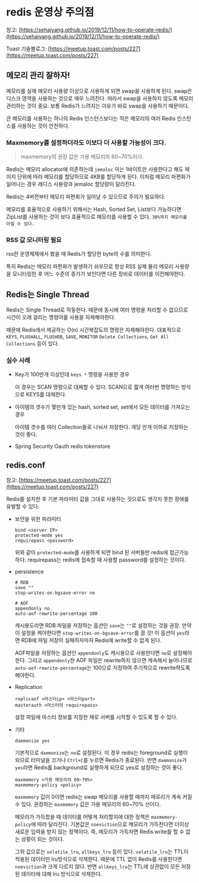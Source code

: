 # redis 운영상 주의점

참고: [https://sehajyang.github.io/2019/12/11/how-to-operate-redis/](https://sehajyang.github.io/2019/12/11/how-to-operate-redis/)

Toast 기술블로그: [https://meetup.toast.com/posts/227](https://meetup.toast.com/posts/227)

## 메모리 관리 잘하자!

메모리를 실제 메모리 사용량 이상으로 사용하게 되면 swap을 사용하게 된다. swap은 디스크 영역을 사용하는 것으로 매우 느려진다. 따라서 swap을 사용하지 않도록 메모리 관리하는 것이 중요. 보통 Redis가 느려지는 이유가 바로 swap을 사용하기 때문이다.

큰 메모리를 사용하는 하나의 Redis 인스턴스보다는 적은 메모리의 여러 Redis 인스턴스를 사용하는 것이 안전하다.

### Maxmemory를 설정하더라도 이보다 더 사용할 가능성이 크다.

> maxmemory의 권장 값은 가용 메모리의 60~70%이다.

Redis는 메모리 allocator에 의존하는데 `jemaloc` 이는 1바이트만 사용한다고 해도 페이지 단위에 따라 메모리를 할당하므로 4KB를 할당하게 된다. 이처럼 메모리 파편화가 일어나는 경우 레디스 사용량과 jemaloc 할당량이 달라진다.

Redis는 4버전부터 메모리 파편화가 일어날 수 있으므로 주의가 필요하다.

메모리를 효율적으로 사용하기 위해서는 Hash, Sorted Set, List보다 가능하다면 ZipList를 사용하는 것이 보다 효율적으로 메모리를 사용할 수 있다. `30%까지 메모리를 아낄 수 있다.`

### RSS 값 모니터링 필요

rss란 운영체제에서 봤을 때 Redis가 할당한 byte의 수를 의미한다.

특히 Redis는 메모리 파편화가 발생하기 쉬우므로 항상 RSS 실제 물리 메모리 사용량을 모니터링한 후 어느 수준의 증가가 보인다면 다른 장비로 데이터를 이전해야한다.

## Redis는 Single Thread

Redis는 Single Thread로 작동한다. 때문에 동시에 여러 명령을 처리할 수 없으므로 시간이 오래 걸리는 명령어를 사용을 자제해야한다.

때문에 Redis에서 제공하는 O(n) 시간복잡도의 명령은 자제해야한다. 대표적으로 `KEYS`, `FLUSHALL`, `FLUSHDB`, `SAVE`, `MONITOR` `Delete Collections`, `Get All Collections` 등이 있다.

### 실수 사례

- Key가 100만개 이상인데 `keys *` 명령을 사용한 경우

  이 경우는 SCAN 명령으로 대체할 수 있다. SCAN으로 짧게 여러번 명령하는 방식으로 KEYS를 대체한다.

- 아이템의 갯수가 몇만개 있는 hash, sorted set, set에서 모든 데이터를 가져오는 경우

  아이템 갯수를 여러 Collection들로 나눠서 저장한다. 개당 만개 이하로 저장하는 것이 좋다.

- Spring Security Oauth redis tokenstore

## redis.conf

참고: [https://meetup.toast.com/posts/227](https://meetup.toast.com/posts/227)

Redis를 설치한 후 기본 파라미터 값을 그대로 사용하는 것으로도 생각지 못한 장애를 유발할 수 있다.

- 보안을 위한 파라미터

  ```
  bind <server IP>
  protected-mode yes
  requirepass <password>
  ```

  위와 같이 `protected-mode`를 사용하게 되면 bind 된 서버들만 redis에 접근가능하다. requirepass는 redis에 접속할 때 사용할 password를 설정하는 것이다.

- persistence

  ```
  # RDB
  save ""
  stop-writes-on-bgsave-error no

  # AOF
  appendonly no
  auto-aof-rewrite-percentage 100
  ```

  캐시용도라면 RDB 파일을 저장하는 옵션인 `save`는 `""`로 설정하는 것을 권장. 만약 이 설정을 켜야한다면 `stop-writes-on-bgsave-error`를 끌 것! 이 옵션이 `yes`라면 RDB에 파일 저장이 실패하자마자 Redis에 write할 수 없게 된다.

  AOF파일을 저장하는 옵션인 `appendonly`도 캐시용으로 사용한다면 `no`로 설정해야한다. 그리고 `appendonly`한 AOF 파일은 rewrite하지 않으면 계속해서 늘어나므로 `auto-aof-rewrite-percentage`는 100으로 지정하여 주기적으로 rewrite하도록 해야한다.

- Replication

  ```
  replicaof <마스터ip> <마스터port>
  masterauth <마스터의 requirepass>
  ```

  설정 파일에 마스터 정보를 지정한 채로 서버를 시작할 수 있도록 할 수 있다.

- 기타

  ```
  daemonize yes
  ```

  기본적으로 `daemonize`는 `no`로 설정된다. 이 경우 redis는 foreground로 실행이 되므로 터미널을 끄거나 `Ctrl+C`를 누르면 Redis가 종료된다. 반면 `daemonize`가 `yes`라면 Redis를 background로 실행하게 되므로 yes로 설정하는 것이 좋다.

  ```
  maxmemory <가용 메모리의 60~70%>
  maxmemory-policy <policy>
  ```

  `maxmemory` 값이 0이면 redis는 swap 메모리를 사용할 때까지 메로리가 계속 커질 수 있다. 권장하는 `maxmemory` 값은 가용 메모리의 60~70% 선이다.

  메모리가 가득찼을 때 데이터를 어떻게 처리할지에 대한 정책은 `maxmemory-policy`에 따라 달라진다. 기본값은 `noeviction`으로 메모리가 가득찬다면 더이상 새로운 입력을 받지 않는 정책이다. 즉, 메모리가 가득차면 Redis write를 할 수 없는 상황이 되는 것이다.

  그외 값으로는 `volatile_lru`, `allkeys_lru` 등이 있다. `volatile_lru`는 TTL이 적용된 데이터만 lru방식으로 삭제한다. 때문에 TTL 없이 Redis를 사용한다면 `noeviction`과 크게 다르지 않다. 반면 `allkeys_lru`는 TTL에 상관없이 모든 저장된 데이터에 대해 lru 방식으로 삭제한다.
